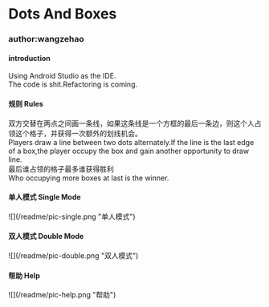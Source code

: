 <h1>Dots And Boxes</h1>
<h3>author:wangzehao</h3>
<h4>introduction</h4>
Using Android Studio as the IDE.<br>
The code is shit.Refactoring is coming.<br>
<h4>规则 Rules</h4>
双方交替在两点之间画一条线，如果这条线是一个方框的最后一条边，则这个人占领这个格子，并获得一次额外的划线机会。<br>
Players draw a line between two dots alternately.If the line is the last edge of a box,the player occupy the box and gain another opportunity to draw line.<br>
最后谁占领的格子最多谁获得胜利<br>
Who occupying more boxes at last is the winner.
<h4>单人模式 Single Mode</h4>
![](/readme/pic-single.png "单人模式")
<h4>双人模式 Double Mode</h4>
![](/readme/pic-double.png "双人模式")
<h4>帮助 Help</h4>
![](/readme/pic-help.png "帮助")
